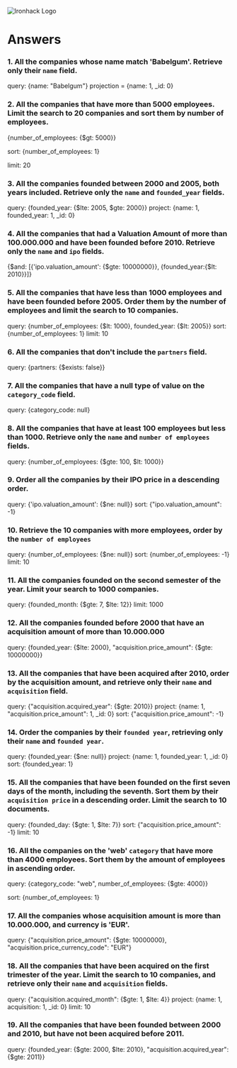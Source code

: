 ![Ironhack Logo](https://i.imgur.com/1QgrNNw.png)

# Answers

### 1. All the companies whose name match 'Babelgum'. Retrieve only their `name` field.

<!-- Your Code Goes Here -->

query: {name: "Babelgum"}
projection = {name: 1, _id: 0}

### 2. All the companies that have more than 5000 employees. Limit the search to 20 companies and sort them by **number of employees**.

<!-- Your Code Goes Here -->
{number_of_employees: {$gt: 5000}}

sort: {number_of_employees: 1}

limit: 20

### 3. All the companies founded between 2000 and 2005, both years included. Retrieve only the `name` and `founded_year` fields.

<!-- Your Code Goes Here -->
query: {founded_year: {$lte: 2005, $gte: 2000}}
project: {name: 1, founded_year: 1, _id: 0}




### 4. All the companies that had a Valuation Amount of more than 100.000.000 and have been founded before 2010. Retrieve only the `name` and `ipo` fields.

<!-- Your Code Goes Here -->
{$and: [{'ipo.valuation_amount': {$gte: 10000000}}, {founded_year:{$lt: 2010}}]}




### 5. All the companies that have less than 1000 employees and have been founded before 2005. Order them by the number of employees and limit the search to 10 companies.

<!-- Your Code Goes Here -->
query: {number_of_employees: {$lt: 1000}, founded_year: {$lt: 2005}}
sort: {number_of_employees: 1}
limit: 10

### 6. All the companies that don't include the `partners` field.

<!-- Your Code Goes Here -->
query: {partners: {$exists: false}}


### 7. All the companies that have a null type of value on the `category_code` field.

<!-- Your Code Goes Here -->
query: {category_code: null}


### 8. All the companies that have at least 100 employees but less than 1000. Retrieve only the `name` and `number of employees` fields.

<!-- Your Code Goes Here -->
query: {number_of_employees: {$gte: 100, $lt: 1000}}



### 9. Order all the companies by their IPO price in a descending order.

<!-- Your Code Goes Here -->
query: {'ipo.valuation_amount': {$ne: null}}
sort: {"ipo.valuation_amount": -1}


### 10. Retrieve the 10 companies with more employees, order by the `number of employees`

<!-- Your Code Goes Here -->
query: {number_of_employees: {$ne: null}}
sort: {number_of_employees: -1}
limit: 10



### 11. All the companies founded on the second semester of the year. Limit your search to 1000 companies.

<!-- Your Code Goes Here -->
query: {founded_month: {$gte: 7, $lte: 12}}
limit: 1000


### 12. All the companies founded before 2000 that have an acquisition amount of more than 10.000.000

<!-- Your Code Goes Here -->
query: {founded_year: {$lte: 2000}, "acquisition.price_amount": {$gte: 10000000}}




### 13. All the companies that have been acquired after 2010, order by the acquisition amount, and retrieve only their `name` and `acquisition` field.

<!-- Your Code Goes Here -->
query: {"acquisition.acquired_year": {$gte: 2010}}
project: {name: 1, "acquisition.price_amount": 1, _id: 0}
sort: {"acquisition.price_amount": -1}




### 14. Order the companies by their `founded year`, retrieving only their `name` and `founded year`.

<!-- Your Code Goes Here -->
query: {founded_year: {$ne: null}}
project: {name: 1, founded_year: 1, _id: 0}
sort: {founded_year: 1}


### 15. All the companies that have been founded on the first seven days of the month, including the seventh. Sort them by their `acquisition price` in a descending order. Limit the search to 10 documents.

<!-- Your Code Goes Here -->
query: {founded_day: {$gte: 1, $lte: 7}}
sort: {"acquisition.price_amount": -1}
limit: 10




### 16. All the companies on the 'web' `category` that have more than 4000 employees. Sort them by the amount of employees in ascending order.

<!-- Your Code Goes Here -->
query: {category_code: "web", number_of_employees: {$gte: 4000}}

sort: {number_of_employees: 1}


### 17. All the companies whose acquisition amount is more than 10.000.000, and currency is 'EUR'.

<!-- Your Code Goes Here -->

query: {"acquisition.price_amount": {$gte: 10000000}, "acquisition.price_currency_code": "EUR"}




### 18. All the companies that have been acquired on the first trimester of the year. Limit the search to 10 companies, and retrieve only their `name` and `acquisition` fields.

<!-- Your Code Goes Here -->
query: {"acquisition.acquired_month": {$gte: 1, $lte: 4}}
project: {name: 1, acquisition: 1, _id: 0}
limit: 10





### 19. All the companies that have been founded between 2000 and 2010, but have not been acquired before 2011.

<!-- Your Code Goes Here -->
query: {founded_year: {$gte: 2000, $lte: 2010}, "acquisition.acquired_year": {$gte: 2011}}
